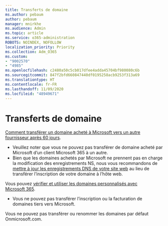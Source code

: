 ```yaml
---
title: Transferts de domaine
ms.author: pebaum
author: pebaum
manager: mnirkhe
ms.audience: Admin
ms.topic: article
ms.service: o365-administration
ROBOTS: NOINDEX, NOFOLLOW
localization_priority: Priority
ms.collection: Adm_O365
ms.custom:
- "9002570"
- "4985"
ms.openlocfilehash: c2480a50c5cb017dfee4adda45704bf980080c6b
ms.sourcegitcommit: 847f2bfd660847440df0195258acb9253f313a69
ms.translationtype: HT
ms.contentlocale: fr-FR
ms.lasthandoff: 11/09/2020
ms.locfileid: "48949671"
---
```

# <a name="domain-transfers"></a>Transferts de domaine

[Comment transférer un domaine acheté à Microsoft vers un autre fournisseur après 60 jours](https://docs.microsoft.com/microsoft-365/admin/get-help-with-domains/transfer-a-domain-from-microsoft-to-another-host).

- Veuillez noter que vous ne pouvez pas transférer de domaine acheté par Microsoft d’un client Microsoft 365 à un autre.
- Bien que les domaines achetés par Microsoft ne prennent pas en charge la modification des enregistrements NS, nous vous recommandons de [mettre à jour les enregistrements DNS de votre site web](https://docs.microsoft.com/microsoft-365/admin/dns/update-dns-records-to-retain-current-hosting-provider?view=o365-worldwide) au lieu de transférer l’inscription de votre domaine à l’hôte web.

Vous pouvez [vérifier et utiliser les domaines personnalisés avec Microsoft 365](https://docs.microsoft.com/microsoft-365/admin/setup/add-domain?view=o365-worldwide).

- Vous ne pouvez pas transférer l’inscription ou la facturation de domaines tiers vers Microsoft.

Vous ne pouvez pas transférer ou renommer les domaines par défaut Onmicrosoft.com.
